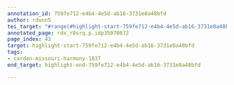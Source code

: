 ```yaml
---
annotation_id: 759fe712-e4b4-4e5d-ab16-3731e8a48bfd
author: rdunn5
tei_target: "#range(#highlight-start-759fe712-e4b4-4e5d-ab16-3731e8a48bfd, #highlight-end-759fe712-e4b4-4e5d-ab16-3731e8a48bfd)"
annotated_page: rdx_r8srq.p.idp35070672
page_index: 43
target: highlight-start-759fe712-e4b4-4e5d-ab16-3731e8a48bfd
tags:
- carden-missouri-harmony-1837
end_target: highlight-end-759fe712-e4b4-4e5d-ab16-3731e8a48bfd

---
```

